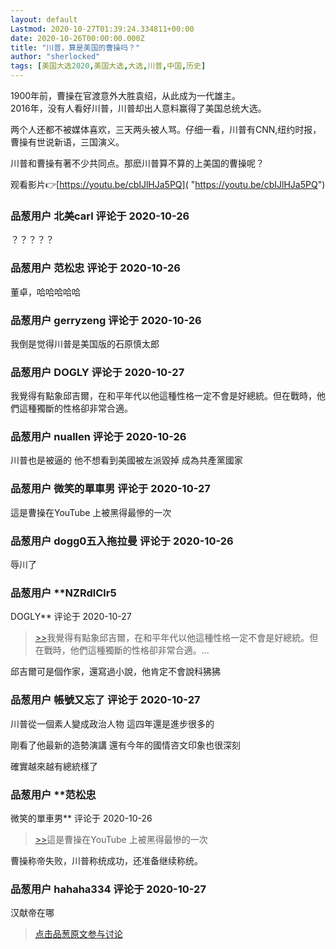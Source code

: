 ```yaml
---
layout: default
Lastmod: 2020-10-27T01:39:24.334811+00:00
date: 2020-10-26T00:00:00.000Z
title: "川普，算是美国的曹操吗？"
author: "sherlocked"
tags: [美国大选2020,美国大选,大选,川普,中国,历史]
---
```


1900年前，曹操在官渡意外大胜袁绍，从此成为一代雄主。  
2016年，没有人看好川普，川普却出人意料赢得了美国总统大选。  
  
两个人还都不被媒体喜欢，三天两头被人骂。仔细一看，川普有CNN,纽约时报，曹操有世说新语，三国演义。  
  
川普和曹操有著不少共同点。那麽川普算不算的上美国的曹操呢？  
  
观看影片👉[https://youtu.be/cbIJlHJa5PQ]( "https://youtu.be/cbIJlHJa5PQ")

            
### 品葱用户 **北美carl** 评论于 2020-10-26
        
？？？？？
        


            
### 品葱用户 **范松忠** 评论于 2020-10-26
        
董卓，哈哈哈哈哈
        


            
### 品葱用户 **gerryzeng** 评论于 2020-10-26
        
我倒是觉得川普是美国版的石原慎太郎
        


            
### 品葱用户 **DOGLY** 评论于 2020-10-27
        
我覺得有點象邱吉爾，在和平年代以他這種性格一定不會是好總統。但在戰時，他們這種獨斷的性格卻非常合適。
        


            
### 品葱用户 **nuallen** 评论于 2020-10-26
        
川普也是被逼的 他不想看到美國被左派毀掉 成為共產黨國家
        


            
### 品葱用户 **微笑的單車男** 评论于 2020-10-27
        
這是曹操在YouTube 上被黑得最慘的一次
        


            
### 品葱用户 **dogg0五入拖拉曼** 评论于 2020-10-26
        
辱川了
        


            
### 品葱用户 **NZRdlClr5 
DOGLY** 评论于 2020-10-27
        
> [\>>]( "/video/item_id-29965#")我覺得有點象邱吉爾，在和平年代以他這種性格一定不會是好總統。但在戰時，他們這種獨斷的性格卻非常合適。...

  
邱吉爾可是個作家，還寫過小說，他肯定不會說科狒狒
        


            
### 品葱用户 **帳號又忘了** 评论于 2020-10-27
        
川普從一個素人變成政治人物 這四年還是進步很多的  
  
剛看了他最新的造勢演講 還有今年的國情咨文印象也很深刻  
  
確實越來越有總統樣了
        


            
### 品葱用户 **范松忠 
微笑的單車男** 评论于 2020-10-26
        
> [\>>]( "/video/item_id-29967#")這是曹操在YouTube 上被黑得最慘的一次

  
  
曹操称帝失败，川普称统成功，还准备继续称统。
        


            
### 品葱用户 **hahaha334** 评论于 2020-10-27
        
汉献帝在哪
        






> [点击品葱原文参与讨论](https://pincong.rocks/video/3256)

